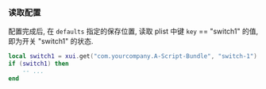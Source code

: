 ### 读取配置

配置完成后, 在 `defaults` 指定的保存位置, 读取 plist 中键 `key` == "switch1" 的值, 即为开关 "switch1" 的状态. 

``` lua
local switch1 = xui.get("com.yourcompany.A-Script-Bundle", "switch-1")
if (switch1) then
	-- ...
end
```

